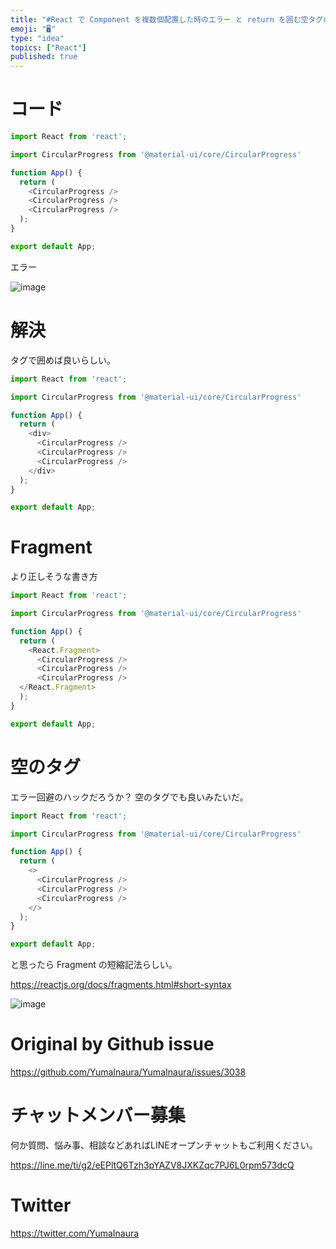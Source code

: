 ```yaml
---
title: "#React で Component を複数個配置した時のエラー と return を囲む空タグの意味 /  Parsing error: "
emoji: "🖥"
type: "idea"
topics: ["React"]
published: true
---
```


# コード

```js
import React from 'react';

import CircularProgress from '@material-ui/core/CircularProgress'

function App() {
  return (
    <CircularProgress />
    <CircularProgress />
    <CircularProgress />
  );
}

export default App;
```

エラー

![image](https://user-images.githubusercontent.com/13635059/76724553-aafdd400-678e-11ea-8b4a-b823184c770a.png)


# 解決

タグで囲めば良いらしい。

```js
import React from 'react';

import CircularProgress from '@material-ui/core/CircularProgress'

function App() {
  return (
    <div>
      <CircularProgress />
      <CircularProgress />
      <CircularProgress />
    </div>
  );
}

export default App;

```

# Fragment

より正しそうな書き方

```js
import React from 'react';

import CircularProgress from '@material-ui/core/CircularProgress'

function App() {
  return (
    <React.Fragment>
      <CircularProgress />
      <CircularProgress />
      <CircularProgress />
  </React.Fragment>
  );
}

export default App;
```

# 空のタグ

エラー回避のハックだろうか？ 空のタグでも良いみたいだ。

```js
import React from 'react';

import CircularProgress from '@material-ui/core/CircularProgress'

function App() {
  return (
    <>
      <CircularProgress />
      <CircularProgress />
      <CircularProgress />
    </>
  );
}

export default App;

```

と思ったら Fragment の短縮記法らしい。

https://reactjs.org/docs/fragments.html#short-syntax

![image](https://user-images.githubusercontent.com/13635059/76804771-776b8a00-6820-11ea-9528-0e43e19ccd51.png)


# Original by Github issue

https://github.com/YumaInaura/YumaInaura/issues/3038








<!-- Update From Qiita API -->

# チャットメンバー募集


何か質問、悩み事、相談などあればLINEオープンチャットもご利用ください。

https://line.me/ti/g2/eEPltQ6Tzh3pYAZV8JXKZqc7PJ6L0rpm573dcQ





# Twitter


https://twitter.com/YumaInaura


<!-- Update From Qiita API -->


